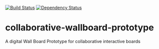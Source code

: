[![Build Status](https://travis-ci.org/mattonfoot/vuu.se.svg?branch=master)](https://travis-ci.org/mattonfoot/vuu.se)
[![Dependency Status](https://david-dm.org/mattonfoot/vuu.se.svg)](https://david-dm.org/mattonfoot/vuu.se)

collaborative-wallboard-prototype
=================================

A digital Wall Board Prototype for collaborative interactive boards

